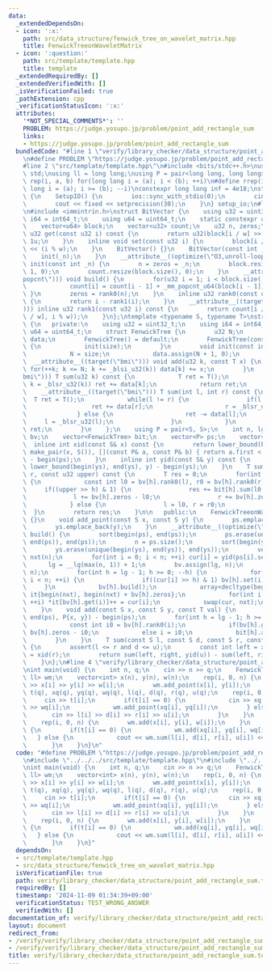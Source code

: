 ```yaml
---
data:
  _extendedDependsOn:
  - icon: ':x:'
    path: src/data_structure/fenwick_tree_on_wavelet_matrix.hpp
    title: FenwickTreeonWaveletMatrix
  - icon: ':question:'
    path: src/template/template.hpp
    title: template
  _extendedRequiredBy: []
  _extendedVerifiedWith: []
  _isVerificationFailed: true
  _pathExtension: cpp
  _verificationStatusIcon: ':x:'
  attributes:
    '*NOT_SPECIAL_COMMENTS*': ''
    PROBLEM: https://judge.yosupo.jp/problem/point_add_rectangle_sum
    links:
    - https://judge.yosupo.jp/problem/point_add_rectangle_sum
  bundledCode: "#line 1 \"verify/library_checker/data_structure/point_add_rectangle_sum.test.cpp\"\
    \n#define PROBLEM \"https://judge.yosupo.jp/problem/point_add_rectangle_sum\"\n\
    #line 2 \"src/template/template.hpp\"\n#include <bits/stdc++.h>\nusing namespace\
    \ std;\nusing ll = long long;\nusing P = pair<long long, long long>;\n#define\
    \ rep(i, a, b) for(long long i = (a); i < (b); ++i)\n#define rrep(i, a, b) for(long\
    \ long i = (a); i >= (b); --i)\nconstexpr long long inf = 4e18;\nstruct SetupIO\
    \ {\n    SetupIO() {\n        ios::sync_with_stdio(0);\n        cin.tie(0);\n\
    \        cout << fixed << setprecision(30);\n    }\n} setup_io;\n#line 3 \"src/data_structure/fenwick_tree_on_wavelet_matrix.hpp\"\
    \n#include <immintrin.h>\nstruct BitVector {\n    using u32 = uint32_t;\n    using\
    \ i64 = int64_t;\n    using u64 = uint64_t;\n    static constexpr u32 w = 64;\n\
    \    vector<u64> block;\n    vector<u32> count;\n    u32 n, zeros;\n    inline\
    \ u32 get(const u32 i) const {\n        return u32(block[i / w] >> (i % w)) &\
    \ 1u;\n    }\n    inline void set(const u32 i) {\n        block[i / w] |= 1LL\
    \ << (i % w);\n    }\n    BitVector() {}\n    BitVector(const int _n) {\n    \
    \    init(_n);\n    }\n    __attribute__((optimize(\"O3,unroll-loops\"))) void\
    \ init(const int _n) {\n        n = zeros = _n;\n        block.resize(n / w +\
    \ 1, 0);\n        count.resize(block.size(), 0);\n    }\n    __attribute__((target(\"\
    popcnt\"))) void build() {\n        for(u32 i = 1; i < block.size(); ++i) {\n\
    \            count[i] = count[i - 1] + _mm_popcnt_u64(block[i - 1]);\n       \
    \ }\n        zeros = rank0(n);\n    }\n    inline u32 rank0(const u32 i) const\
    \ {\n        return i - rank1(i);\n    }\n    __attribute__((target(\"bmi2,popcnt\"\
    ))) inline u32 rank1(const u32 i) const {\n        return count[i / w] + _mm_popcnt_u64(_bzhi_u64(block[i\
    \ / w], i % w));\n    }\n};\ntemplate <typename S, typename T>\nstruct FenwickTreeonWaveletMatrix\
    \ {\n   private:\n    using u32 = uint32_t;\n    using i64 = int64_t;\n    using\
    \ u64 = uint64_t;\n    struct FenwickTree {\n        u32 N;\n        vector<T>\
    \ data;\n        FenwickTree() = default;\n        FenwickTree(const int size)\
    \ {\n            init(size);\n        }\n        void init(const int size) {\n\
    \            N = size;\n            data.assign(N + 1, 0);\n        }\n      \
    \  __attribute__((target(\"bmi\"))) void add(u32 k, const T x) {\n           \
    \ for(++k; k <= N; k += _blsi_u32(k)) data[k] += x;\n        }\n        __attribute__((target(\"\
    bmi\"))) T sum(u32 k) const {\n            T ret = T();\n            for(; k;\
    \ k = _blsr_u32(k)) ret += data[k];\n            return ret;\n        }\n    \
    \    __attribute__((target(\"bmi\"))) T sum(int l, int r) const {\n          \
    \  T ret = T();\n            while(l != r) {\n                if(l < r) {\n  \
    \                  ret += data[r];\n                    r = _blsr_u32(r);\n  \
    \              } else {\n                    ret -= data[l];\n               \
    \     l = _blsr_u32(l);\n                }\n            }\n            return\
    \ ret;\n        }\n    };\n    using P = pair<S, S>;\n    int n, lg;\n    vector<BitVector>\
    \ bv;\n    vector<FenwickTree> bit;\n    vector<P> ps;\n    vector<S> ys;\n  \
    \  inline int xid(const S& x) const {\n        return lower_bound(begin(ps), end(ps),\
    \ make_pair(x, S()), [](const P& a, const P& b) { return a.first < b.first; })\
    \ - begin(ps);\n    }\n    inline int yid(const S& y) const {\n        return\
    \ lower_bound(begin(ys), end(ys), y) - begin(ys);\n    }\n    T sum(int l, int\
    \ r, const u32 upper) const {\n        T res = 0;\n        for(int h = lg; h--;)\
    \ {\n            const int l0 = bv[h].rank0(l), r0 = bv[h].rank0(r);\n       \
    \     if((upper >> h) & 1) {\n                res += bit[h].sum(l0, r0);\n   \
    \             l += bv[h].zeros - l0;\n                r += bv[h].zeros - r0;\n\
    \            } else {\n                l = l0, r = r0;\n            }\n      \
    \  }\n        return res;\n    }\n\n   public:\n    FenwickTreeonWaveletMatrix()\
    \ {}\n    void add_point(const S x, const S y) {\n        ps.emplace_back(x, y);\n\
    \        ys.emplace_back(y);\n    }\n    __attribute__((optimize(\"O3\"))) void\
    \ build() {\n        sort(begin(ps), end(ps));\n        ps.erase(unique(begin(ps),\
    \ end(ps)), end(ps));\n        n = ps.size();\n        sort(begin(ys), end(ys));\n\
    \        ys.erase(unique(begin(ys), end(ys)), end(ys));\n        vector<u32> cur(n),\
    \ nxt(n);\n        for(int i = 0; i < n; ++i) cur[i] = yid(ps[i].second);\n  \
    \      lg = __lg(max(n, 1)) + 1;\n        bv.assign(lg, n);\n        bit.assign(lg,\
    \ n);\n        for(int h = lg - 1; h >= 0; --h) {\n            for(int i = 0;\
    \ i < n; ++i) {\n                if((cur[i] >> h) & 1) bv[h].set(i);\n       \
    \     }\n            bv[h].build();\n            array<decltype(begin(nxt)), 2>\
    \ it{begin(nxt), begin(nxt) + bv[h].zeros};\n            for(int i = 0; i < n;\
    \ ++i) *it[bv[h].get(i)]++ = cur[i];\n            swap(cur, nxt);\n        }\n\
    \    }\n    void add(const S x, const S y, const T val) {\n        int i = lower_bound(begin(ps),\
    \ end(ps), P{x, y}) - begin(ps);\n        for(int h = lg - 1; h >= 0; --h) {\n\
    \            const int i0 = bv[h].rank0(i);\n            if(bv[h].get(i)) i +=\
    \ bv[h].zeros - i0;\n            else i = i0;\n            bit[h].add(i, val);\n\
    \        }\n    }\n    T sum(const S l, const S d, const S r, const S u) const\
    \ {\n        assert(l <= r and d <= u);\n        const int left = xid(l), right\
    \ = xid(r);\n        return sum(left, right, yid(u)) - sum(left, right, yid(d));\n\
    \    }\n};\n#line 4 \"verify/library_checker/data_structure/point_add_rectangle_sum.test.cpp\"\
    \nint main(void) {\n    int n, q;\n    cin >> n >> q;\n    FenwickTreeonWaveletMatrix<int,\
    \ ll> wm;\n    vector<int> x(n), y(n), w(n);\n    rep(i, 0, n) {\n        cin\
    \ >> x[i] >> y[i] >> w[i];\n        wm.add_point(x[i], y[i]);\n    }\n    vector<int>\
    \ t(q), xq(q), yq(q), wq(q), l(q), d(q), r(q), u(q);\n    rep(i, 0, q) {\n   \
    \     cin >> t[i];\n        if(t[i] == 0) {\n            cin >> xq[i] >> yq[i]\
    \ >> wq[i];\n            wm.add_point(xq[i], yq[i]);\n        } else {\n     \
    \       cin >> l[i] >> d[i] >> r[i] >> u[i];\n        }\n    }\n    wm.build();\n\
    \    rep(i, 0, n) {\n        wm.add(x[i], y[i], w[i]);\n    }\n    rep(i, 0, q)\
    \ {\n        if(t[i] == 0) {\n            wm.add(xq[i], yq[i], wq[i]);\n     \
    \   } else {\n            cout << wm.sum(l[i], d[i], r[i], u[i]) << '\\n';\n \
    \       }\n    }\n}\n"
  code: "#define PROBLEM \"https://judge.yosupo.jp/problem/point_add_rectangle_sum\"\
    \n#include \"../../../src/template/template.hpp\"\n#include \"../../../src/data_structure/fenwick_tree_on_wavelet_matrix.hpp\"\
    \nint main(void) {\n    int n, q;\n    cin >> n >> q;\n    FenwickTreeonWaveletMatrix<int,\
    \ ll> wm;\n    vector<int> x(n), y(n), w(n);\n    rep(i, 0, n) {\n        cin\
    \ >> x[i] >> y[i] >> w[i];\n        wm.add_point(x[i], y[i]);\n    }\n    vector<int>\
    \ t(q), xq(q), yq(q), wq(q), l(q), d(q), r(q), u(q);\n    rep(i, 0, q) {\n   \
    \     cin >> t[i];\n        if(t[i] == 0) {\n            cin >> xq[i] >> yq[i]\
    \ >> wq[i];\n            wm.add_point(xq[i], yq[i]);\n        } else {\n     \
    \       cin >> l[i] >> d[i] >> r[i] >> u[i];\n        }\n    }\n    wm.build();\n\
    \    rep(i, 0, n) {\n        wm.add(x[i], y[i], w[i]);\n    }\n    rep(i, 0, q)\
    \ {\n        if(t[i] == 0) {\n            wm.add(xq[i], yq[i], wq[i]);\n     \
    \   } else {\n            cout << wm.sum(l[i], d[i], r[i], u[i]) << '\\n';\n \
    \       }\n    }\n}"
  dependsOn:
  - src/template/template.hpp
  - src/data_structure/fenwick_tree_on_wavelet_matrix.hpp
  isVerificationFile: true
  path: verify/library_checker/data_structure/point_add_rectangle_sum.test.cpp
  requiredBy: []
  timestamp: '2024-11-09 01:34:39+09:00'
  verificationStatus: TEST_WRONG_ANSWER
  verifiedWith: []
documentation_of: verify/library_checker/data_structure/point_add_rectangle_sum.test.cpp
layout: document
redirect_from:
- /verify/verify/library_checker/data_structure/point_add_rectangle_sum.test.cpp
- /verify/verify/library_checker/data_structure/point_add_rectangle_sum.test.cpp.html
title: verify/library_checker/data_structure/point_add_rectangle_sum.test.cpp
---
```

